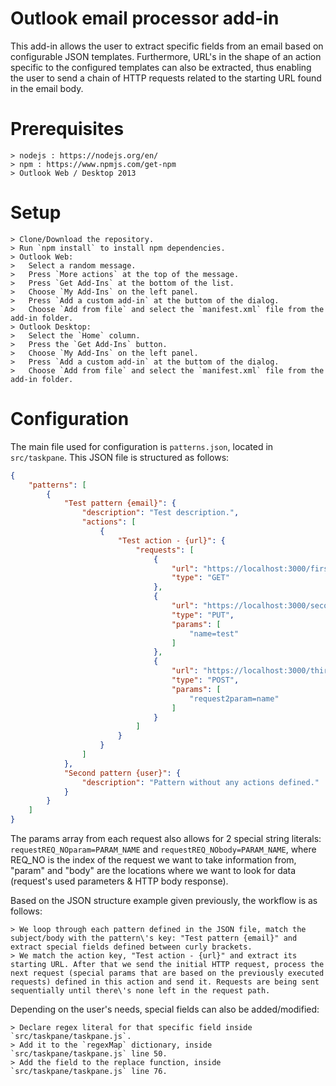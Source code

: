 # Outlook email processor add-in
This add-in allows the user to extract specific fields from an email based on configurable JSON templates. Furthermore, URL's in the shape of an action specific to the configured templates can also be extracted, thus enabling the user to send a chain of HTTP requests related to the starting URL found in the email body.

# Prerequisites
```shell
> nodejs : https://nodejs.org/en/
> npm : https://www.npmjs.com/get-npm
> Outlook Web / Desktop 2013
```

# Setup
```shell
> Clone/Download the repository.
> Run `npm install` to install npm dependencies.
> Outlook Web:
>   Select a random message.
>   Press `More actions` at the top of the message.
>   Press `Get Add-Ins` at the bottom of the list.
>   Choose `My Add-Ins` on the left panel.
>   Press `Add a custom add-in` at the buttom of the dialog.
>   Choose `Add from file` and select the `manifest.xml` file from the add-in folder.
> Outlook Desktop:
>   Select the `Home` column.
>   Press the `Get Add-Ins` button.
>   Choose `My Add-Ins` on the left panel.
>   Press `Add a custom add-in` at the buttom of the dialog.
>   Choose `Add from file` and select the `manifest.xml` file from the add-in folder.
```

# Configuration
The main file used for configuration is `patterns.json`, located in `src/taskpane`. This JSON file is structured as follows:
```json
{
    "patterns": [
        {
            "Test pattern {email}": {
                "description": "Test description.",
                "actions": [
                    {
                        "Test action - {url}": {
                            "requests": [
                                {
                                    "url": "https://localhost:3000/firstRequest.html",
                                    "type": "GET"
                                },
                                {
                                    "url": "https://localhost:3000/secondRequest.html",
                                    "type": "PUT",
                                    "params": [
                                        "name=test"
                                    ]
                                },
                                {
                                    "url": "https://localhost:3000/thirdRequest.html",
                                    "type": "POST",
                                    "params": [
                                        "request2param=name"
                                    ]
                                }
                            ]
                        }
                    }
                ]
            },
            "Second pattern {user}": {
                "description": "Pattern without any actions defined."
            }
        }
    ]
}
```
The params array from each request also allows for 2 special string literals: `requestREQ_NOparam=PARAM_NAME` and `requestREQ_NObody=PARAM_NAME`, where REQ_NO is the index of the request we want to take information from, "param" and "body" are the locations where we want to look for data (request's used parameters & HTTP body response).

Based on the JSON structure example given previously, the workflow is as follows:
```shell
> We loop through each pattern defined in the JSON file, match the subject/body with the pattern\'s key: "Test pattern {email}" and extract special fields defined between curly brackets.
> We match the action key, "Test action - {url}" and extract its starting URL. After that we send the initial HTTP request, process the next request (special params that are based on the previously executed requests) defined in this action and send it. Requests are being sent sequentially until there\'s none left in the request path.
```

Depending on the user's needs, special fields can also be added/modified:
```shell
> Declare regex literal for that specific field inside `src/taskpane/taskpane.js`.
> Add it to the `regexMap` dictionary, inside `src/taskpane/taskpane.js` line 50.
> Add the field to the replace function, inside `src/taskpane/taskpane.js` line 76.
```